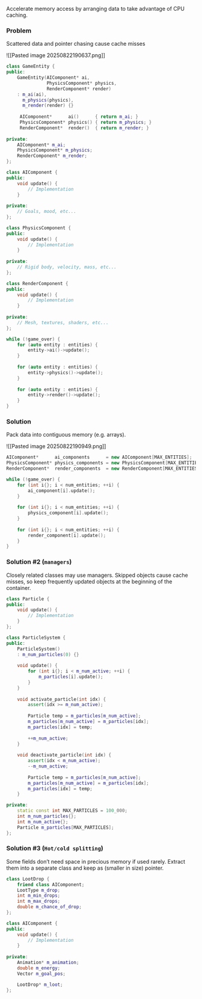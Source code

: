 Accelerate memory access by arranging data to take advantage of CPU caching.

### Problem 
Scattered data and pointer chasing cause cache misses

![[Pasted image 20250822190637.png]]

```cpp
class GameEntity {
public:
	GameEntity(AIComponent* ai,
			   PhysicsComponent* physics,
			   RenderComponent* render)
	: m_ai(ai),
	  m_physics(physics),
	  m_render(render) {}
	  
	 AIComponent*      ai()      { return m_ai; }
	 PhysicsComponent* physics() { return m_physics; }
	 RenderComponent*  render()  { return m_render; }
	 
private:
	AIComponent* m_ai;
	PhysicsComponent* m_physics;
	RenderComponent* m_render;
};
```

```cpp
class AIComponent {
public:
	void update() { 
		// Implementation
	}
	
private:
	// Goals, mood, etc...
};
```
```cpp
class PhysicsComponent {
public:
	void update() { 
		// Implementation
	}
	
private:
	// Rigid body, velocity, mass, etc...
};
```
```cpp
class RenderComponent {
public:
	void update() { 
		// Implementation
	}
	
private:
	// Mesh, textures, shaders, etc...
};
```

```cpp
while (!game_over) {
	for (auto entity : entities) {
		entity->ai()->update();
	}
	
	for (auto entity : entities) {
		entity->physics()->update();
	}
	
	for (auto entity : entities) {
		entity->render()->update();
	}
}
```

### Solution
Pack data into contiguous memory (e.g. arrays).

![[Pasted image 20250822190949.png]]

```cpp
AIComponent*      ai_components      = new AIComponent[MAX_ENTITIES];
PhysicsComponent* physics_components = new PhysicsComponent[MAX_ENTITIES];
RenderComponent*  render_components  = new RenderComponent[MAX_ENTITIES];
```

```cpp
while (!game_over) {
	for (int i{}; i < num_entities; ++i) {
		ai_component[i].update();
	}
	
	for (int i{}; i < num_entities; ++i) {
		physics_component[i].update();
	}
	
	for (int i{}; i < num_entities; ++i) {
		render_component[i].update();
	}
}
```

### Solution #2 (`managers`)
Closely related classes may use managers. Skipped objects cause cache misses, so keep frequently updated objects at the beginning of the container.

```cpp
class Particle {
public:
	void update() {
		// Implementation
	}
};
```

```cpp
class ParticleSystem {
public:
	ParticleSystem()
	: m_num_particles(0) {}
	
	void update() {
		for (int i{}; i < m_num_active; ++i) {
			m_particles[i].update();
		}
	}
	
	void activate_particle(int idx) {
		assert(idx >= m_num_active);
		
		Particle temp = m_particles[m_num_active];
		m_particles[m_num_active] = m_particles[idx];
		m_particles[idx] = temp;
		
		++m_num_active;
	}
	
	void deactivate_particle(int idx) {
		assert(idx < m_num_active);
		--m_num_active;
		
		Particle temp = m_particles[m_num_active];
		m_particles[m_num_active] = m_particles[idx];
		m_particles[idx] = temp;
	}

private:
	static const int MAX_PARTICLES = 100_000;
	int m_num_particles{};
	int m_num_active{};
	Particle m_particles[MAX_PARTICLES];
};
```

### Solution #3 (`Hot/cold splitting`)
Some fields don’t need space in precious memory if used rarely. Extract them into a separate class and keep as (smaller in size) pointer.

```cpp
class LootDrop {
	friend class AIComponent;
	LootType m_drop;
	int m_min_drops;
	int m_max_drops;
	double m_chance_of_drop;
};
```

```cpp
class AIComponent {
public:
	void update() {
		// Implementation
	}
	
private:
	Animation* m_animation;
	double m_energy;
	Vector m_goal_pos;

	LootDrop* m_loot;
};
```

